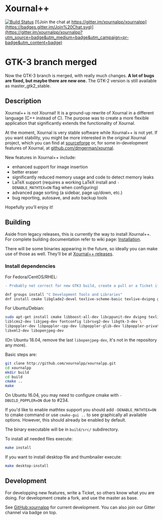 # Xournal++

[![Build Status](https://travis-ci.org/xournalpp/xournalpp.svg?branch=string_new)](https://travis-ci.org/xournalpp/xournalpp)
[![Join the chat at https://gitter.im/xournalpp/xournalpp](https://badges.gitter.im/Join%20Chat.svg)](https://gitter.im/xournalpp/xournalpp?utm_source=badge&utm_medium=badge&utm_campaign=pr-badge&utm_content=badge)

# GTK-3 branch merged
Now the GTK-3 branch is merged, with really much changes.
**A lot of bugs are fixed, but maybe there are new one.**
The GTK-2 version is still available as master_gtk2_stable.


## Description

Xournal++ is not Xournal! It is a ground-up rewrite of Xournal in a different language (C++ instead of C). The purpose
was to create a more flexible application that significantly extends the functionality of Xournal.

At the moment, Xournal is very stable software while Xournal++ is not yet. If you want stability, you might be more
interested in the original Xournal project, which you can find at [sourceforge](http://sourceforge.net/projects/xournal/)
or, for some in-development features of Xournal, at [github.com/dmgerman/xournal](https://github.com/dmgerman/xournal).

New features in Xournal++ include:

* enhanced support for image insertion
* better eraser
* significantly reduced memory usage and code to detect memory leaks
* LaTeX support (requires a working LaTeX install and ```-DENABLE_MATHTEX=ON``` flag when configuring)
* advanced page sorting (a sidebar, page up/down, etc.)
* bug reporting, autosave, and auto backup tools

Hopefully you'll enjoy it!


## Building

Aside from legacy releases, this is currently the way to install Xournal++. For complete building documentation refer to wiki page:
[Installation](https://github.com/xournalpp/xournalpp/wiki/Installing).

There will be some binaries appearing in the future, so ideally you can make use of those as well.
They'll be at [Xournal++ releases](https://github.com/xournalpp/xournalpp/releases).

### Install dependencies
For Fedora/CentOS/RHEL:
```diff
- Probably not correct for new GTK3 build, create a pull or a Ticket if you have the correct list
```
````bash
dnf groups install "C Development Tools and Libraries"
dnf install cmake libglade2-devel texlive-scheme-basic texlive-dvipng glibmm24-devel gtk2-devel gtk+-devel boost boost-devel poppler-glib-devel
````

For Ubuntu/Debian:
````bash
sudo apt-get install cmake libboost-all-dev libcppunit-dev dvipng texlive \
liblcms2-dev libjpeg-dev fontconfig librsvg2-dev libgtk-3-dev \
libpoppler-dev libpoppler-cpp-dev libpoppler-glib-dev libpoppler-private-dev \
libxml2-dev libopenjpeg-dev
````
(On Ubuntu 18.04, remove the last `libopenjpeg-dev`, it's not in the repository any more).

Basic steps are:
````bash
git clone http://github.com/xournalpp/xournalpp.git
cd xournalpp
mkdir build
cd build
cmake ..
make
````

On Ubuntu 16.04, you may need to configure cmake with `-DBUILD_POPPLER=ON` due
to #234.

If you'd like to enable mathtex support you should add `-DENABLE_MATHTEX=ON` to cmake command or use `cmake-gui ..`
to see graphically all available options. However, this should already be enabled by default.

The binary executable will be in `build/src/` subdirectory.

To install all needed files execute:
```bash
make install
```

If you want to install desktop file and thumbnailer execute:
```bash
make desktop-install
```


## Development
For developping new features, write a Ticket, so others know what you are doing.
For development create a fork, and use the master as base.

See [GitHub:xournalpp](http://github.com/xournalpp/xournalpp) for current development. You can also join
our Gitter channel via badge on top.
